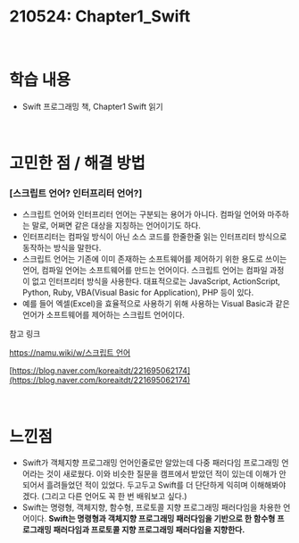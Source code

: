 # 210524: Chapter1_Swift

<br>

# 학습 내용

- Swift 프로그래밍 책, Chapter1 Swift 읽기

<br>

# 고민한 점 / 해결 방법

### [스크립트 언어? 인터프리터 언어?]

- 스크립트 언어와 인터프리터  언어는 구분되는 용어가 아니다. 컴파일 언어와 마주하는 말로, 어쩌면 같은 대상을 지칭하는 언어이기도 하다.
- 인터프리터는 컴파일 방식이 아닌 소스 코드를 한줄한줄 읽는 인터프리터 방식으로 동작하는 방식을 말한다.
- 스크립트 언어는  기존에 이미 존재하는 소프트웨어를 제어하기 위한 용도로 쓰이는 언어, 컴파일 언어는 소프트웨어를 만드는 언어이다. 스크립트 언어는 컴파일 과정이 없고 인터프리터 방식을 사용한다. 대표적으로는 JavaScript, ActionScript, Python, Ruby, VBA(Visual Basic for Application), PHP 등이 있다.
- 예를 들어 엑셀(Excel)을 효율적으로 사용하기 위해 사용하는 Visual Basic과 같은 언어가 소프트웨어를 제어하는 스크립트 언어이다.

참고 링크

[https://namu.wiki/w/스크립트 언어](https://namu.wiki/w/%EC%8A%A4%ED%81%AC%EB%A6%BD%ED%8A%B8%20%EC%96%B8%EC%96%B4)

[https://blog.naver.com/koreaitdt/221695062174](https://blog.naver.com/koreaitdt/221695062174)

<br>

# 느낀점

- Swift가 객체지향 프로그래밍 언어인줄로만 알았는데 다중 패러다임 프로그래밍 언어라는 것이 새로웠다. 이와 비슷한 질문을 캠프에서 받았던 적이 있는데 이해가 안되어서 흘려들었던 적이 있었다. 두고두고 Swift를  더 단단하게 익히며 이해해봐야겠다. (그리고 다른 언어도 꼭 한 번 배워보고 싶다.)
- Swift는 명령형, 객체지향, 함수형, 프로토콜 지향 프로그래밍 패러다임을 차용한 언어이다. **Swift는 명령형과 객체지향 프로그래밍  패러다임을  기반으로 한 함수형 프로그래밍 패러다임과 프로토콜 지향 프로그래밍 패러다임을 지향한다.**
